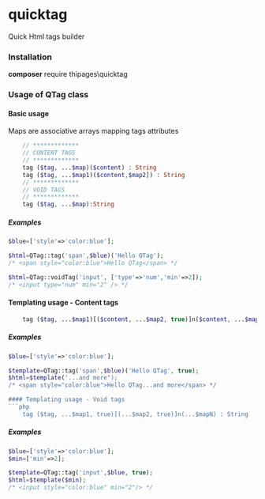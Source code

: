 # quicktag
Quick Html tags builder

### Installation
**composer** require thipages\quicktag


### Usage of QTag class
#### Basic usage
Maps are associative arrays mapping tags attributes
```php
    // *************
    // CONTENT TAGS
    // *************
    tag ($tag, ...$map)($content) : String
    tag ($tag, ...$map1)($content,$map2]) : String
    // *************
    // VOID TAGS
    // *************
    tag ($tag, ...$map):String
```
##### Examples
```php
$blue=['style'=>'color:blue'];

$html=QTag::tag('span',$blue)('Hello QTag');
/* <span style="color:blue">Hello QTag</span> */

$html=QTag::voidTag('input', ['type'=>'num','min'=>2]);
/* <input type="num" min="2" /> */
```
#### Templating usage - Content tags
```php
    tag ($tag, ...$map1)[($content, ...$map2, true)]n($content, ...$mapN) : String
```
##### Examples
```php
$blue=['style'=>'color:blue'];

$template=QTag::tag('span',$blue)('Hello QTag', true);
$html=$template('...and more");
/* <span style="color:blue">Hello QTag...and more</span> */

#### Templating usage - Void tags
```php
    tag ($tag, ...$map1, true)[(...$map2, true)]n(...$mapN) : String
```
##### Examples
```php
$blue=['style'=>'color:blue'];
$min=['min'=>2];

$template=QTag::tag('input',$blue, true);
$html=$template($min);
/* <input style="color:blue" min="2"/> */
```
